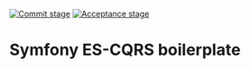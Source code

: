 [![Commit stage](https://github.com/OpenDaje/symfony-es-cqrs-boilerplate/actions/workflows/commit-stage.yaml/badge.svg)](https://github.com/OpenDaje/symfony-es-cqrs-boilerplate/actions/workflows/commit-stage.yaml) [![Acceptance stage](https://github.com/OpenDaje/symfony-es-cqrs-boilerplate/actions/workflows/acceptance-stage.yaml/badge.svg)](https://github.com/OpenDaje/symfony-es-cqrs-boilerplate/actions/workflows/acceptance-stage.yaml)

# Symfony ES-CQRS boilerplate
